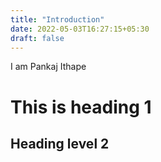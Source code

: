 ```yaml
---
title: "Introduction"
date: 2022-05-03T16:27:15+05:30
draft: false
---
```


I am Pankaj Ithape

# This is heading 1

## Heading level 2
